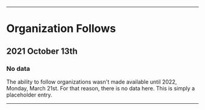 
***

# Organization Follows

## 2021 October 13th

### No data

The ability to follow organizations wasn't made available until 2022, Monday, March 21st. For that reason, there is no data here. This is simply a placeholder entry.

***

